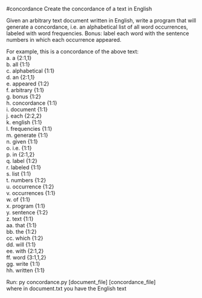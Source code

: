 #concordance
Create the concordance of a text in English

Given an arbitrary text document written in English, write a program that will generate a concordance, i.e. an alphabetical list of all word occurrences, labeled with word frequencies.
Bonus: label each word with the sentence numbers in which each occurrence appeared.

For example, this is a concordance of the above text:  
a.  a            {2:1,1}  
b.  all          {1:1}  
c.  alphabetical {1:1}  
d.  an           {2:1,1}  
e.  appeared     {1:2}    
f.  arbitrary    {1:1}  
g.  bonus        {1:2}  
h.  concordance  {1:1}  
i.  document     {1:1}  
j.  each         {2:2,2}  
k.  english      {1:1}  
l.  frequencies  {1:1}  
m.  generate     {1:1}  
n.  given        {1:1}  
o.  i.e.         {1:1}  
p.  in           {2:1,2}  
q.  label        {1:2}  
r.  labeled      {1:1}  
s.  list         {1:1}  
t.  numbers      {1:2}  
u.  occurrence   {1:2}  
v.  occurrences  {1:1}  
w.  of           {1:1}  
x.  program      {1:1}  
y.  sentence     {1:2}  
z.  text         {1:1}  
aa. that         {1:1}  
bb. the          {1:2}  
cc. which        {1:2}  
dd. will         {1:1}  
ee. with         {2:1,2}  
ff. word         {3:1,1,2}  
gg. write        {1:1}  
hh. written      {1:1}  

Run: py concordance.py [document_file] [concordance_file]  
where in document.txt you have the English text
